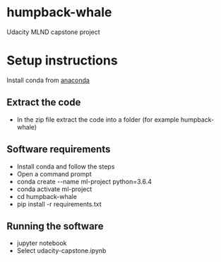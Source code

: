 # humpback-whale
Udacity MLND capstone project

# Setup instructions
  Install conda from [anaconda](https://www.anaconda.com/distribution/)
## Extract the code
  * In the zip file extract the code into a folder (for example humpback-whale)

## Software requirements
  * Install conda and follow the steps
  * Open a command prompt
  * conda create --name ml-project python=3.6.4
  * conda activate ml-project
  * cd humpback-whale
  * pip install -r requirements.txt
## Running the software
  * jupyter notebook
  * Select udacity-capstone.ipynb
